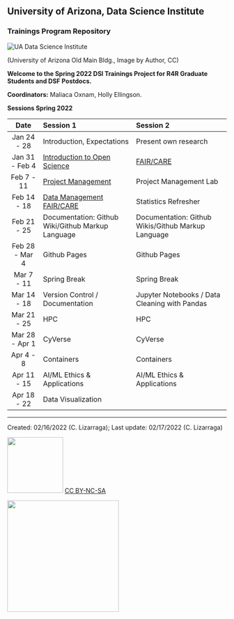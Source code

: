 ## University of Arizona, Data Science Institute
###  Trainings Program Repository

![UA Data Science Institute ](https://github.com/clizarraga-UAD7/Workshops/blob/main/UA_OldMainBldg.jpeg?raw=true)

(University of Arizona Old Main Bldg., Image by Author, CC)

**Welcome to the Spring 2022 DSI Trainings Project for R4R Graduate Students and DSF Postdocs.**

**Coordinators:** Maliaca Oxnam, Holly Ellingson.

**Sessions Spring 2022**

| Date | Session 1 | Session 2 |
| :---: | :---       | :---  |
|  Jan 24 - 28 |   Introduction, Expectations |  Present own research |
|Jan 31 - Feb 4   |  [Introduction to Open Science](OpenScience.md) |  [FAIR/CARE](FAIR-CARE.md) |
|  Feb 7 - 11 |  [Project Management](./ProjectManagement.md) |  Project Management Lab |
| Feb 14 - 18   | [Data Management FAIR/CARE](DataManagement.md) |  Statistics Refresher |
|Feb 21 - 25   |  Documentation: Github Wiki/Github Markup Language |  Documentation: Github Wikis/Github Markup Language |
| Feb 28 - Mar 4   |  Github Pages | Github Pages  |
| Mar 7 - 11   | Spring Break  | Spring Break  |
| Mar 14 - 18   |  Version Control / Documentation |  Jupyter Notebooks / Data Cleaning with Pandas  |
| Mar 21 - 25   |  HPC | HPC  |
| Mar 28 - Apr 1   | CyVerse  | CyVerse  |
| Apr 4 - 8    |  Containers |  Containers  |
| Apr 11 - 15   |  AI/ML Ethics & Applications |  AI/ML Ethics & Applications |
| Apr 18 - 22   | Data Visualization  |   |


***

Created: 02/16/2022 (C. Lizarraga);
Last update: 02/17/2022 (C. Lizarraga)

<img src="https://mirrors.creativecommons.org/presskit/buttons/88x31/png/by-nc-sa.png" width="128">  [CC BY-NC-SA](https://creativecommons.org/licenses/by-nc-sa/4.0/)

<img src="https://datascience.arizona.edu/sites/default/files/footer-logo.png" width="256">

